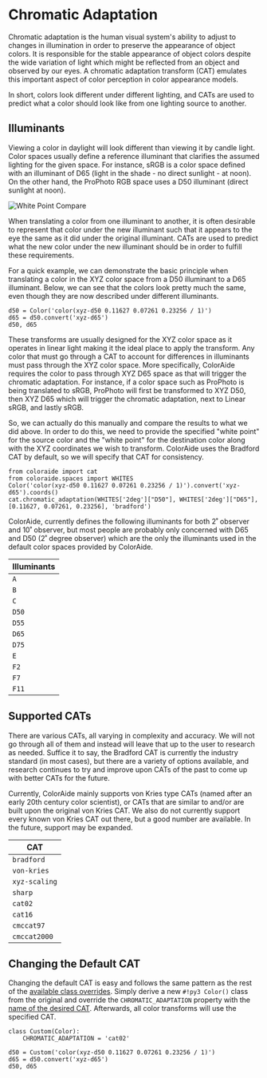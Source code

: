 # Chromatic Adaptation

Chromatic adaptation is the human visual system's ability to adjust to changes in illumination in order to preserve the
appearance of object colors. It is responsible for the stable appearance of object colors despite the wide variation of
light which might be reflected from an object and observed by our eyes. A chromatic adaptation transform (CAT) emulates
this important aspect of color perception in color appearance models.

In short, colors look different under different lighting, and CATs are used to predict what a color should look like
from one lighting source to another.

## Illuminants

Viewing a color in daylight will look different than viewing it by candle light. Color spaces usually define a reference
illuminant that clarifies the assumed lighting for the given space. For instance, sRGB is a color space defined with an
illuminant of D65 (light in the shade - no direct sunlight - at noon). On the other hand, the ProPhoto RGB space uses a
D50 illuminant (direct sunlight at noon).

![White Point Compare](images/whitepoint-compare.png)

When translating a color from one illuminant to another, it is often desirable to represent that color under the new
illuminant such that it appears to the eye the same as it did under the original illuminant. CATs are used to predict
what the new color under the new illuminant should be in order to fulfill these requirements.

For a quick example, we can demonstrate the basic principle when translating a color in the XYZ color space from a D50
illuminant to a D65 illuminant. Below, we can see that the colors look pretty much the same, even though they are now
described under different illuminants.

```playground
d50 = Color('color(xyz-d50 0.11627 0.07261 0.23256 / 1)')
d65 = d50.convert('xyz-d65')
d50, d65
```

These transforms are usually designed for the XYZ color space as it operates in linear light making it the ideal place
to apply the transform. Any color that must go through a CAT to account for differences in illuminants must pass through
the XYZ color space. More specifically, ColorAide requires the color to pass through XYZ D65 space as that will trigger
the chromatic adaptation. For instance, if a color space such as ProPhoto is being translated to sRGB, ProPhoto will
first be transformed to XYZ D50, then XYZ D65 which will trigger the chromatic adaptation, next to Linear sRGB, and
lastly sRGB.

So, we can actually do this manually and compare the results to what we did above. In order to do this, we need to
provide the specified "white point" for the source color and the "white point" for the destination color along with the
XYZ coordinates we wish to transform. ColorAide uses the Bradford CAT by default, so we will specify that CAT for
consistency.

```playground
from coloraide import cat
from coloraide.spaces import WHITES
Color('color(xyz-d50 0.11627 0.07261 0.23256 / 1)').convert('xyz-d65').coords()
cat.chromatic_adaptation(WHITES['2deg']["D50"], WHITES['2deg']["D65"], [0.11627, 0.07261, 0.23256], 'bradford')
```

ColorAide, currently defines the following illuminants for both 2˚ observer and 10˚ observer, but most people are
probably only concerned with D65 and D50 (2˚ degree observer) which are the only the illuminants used in the default
color spaces provided by ColorAide.

Illuminants |
----------- |
`A`         |
`B`         |
`C`         |
`D50`       |
`D55`       |
`D65`       |
`D75`       |
`E`         |
`F2`        |
`F7`        |
`F11`       |

## Supported CATs

There are various CATs, all varying in complexity and accuracy. We will not go through all of them and instead will
leave that up to the user to research as needed. Suffice it to say, the Bradford CAT is currently the industry standard
(in most cases), but there are a variety of options available, and research continues to try and improve upon CATs of
the past to come up with better CATs for the future.

Currently, ColorAide mainly supports von Kries type CATs (named after an early 20th century color scientist), or CATs
that are similar to and/or are built upon the original von Kries CAT. We also do not currently support every known von
Kries CAT out there, but a good number are available. In the future, support may be expanded.

CAT           |
------------- |
`bradford`    |
`von-kries`   |
`xyz-scaling` |
`sharp`       |
`cat02`       |
`cat16`       |
`cmccat97`    |
`cmccat2000`  |

## Changing the Default CAT

Changing the default CAT is easy and follows the same pattern as the rest of the
[available class overrides](./color.md#override-default-settings). Simply derive a new `#!py3 Color()` class from the
original and override the `CHROMATIC_ADAPTATION` property with the [name of the desired CAT](#supported-cats).
Afterwards, all color transforms will use the specified CAT.

```playground
class Custom(Color):
    CHROMATIC_ADAPTATION = 'cat02'

d50 = Custom('color(xyz-d50 0.11627 0.07261 0.23256 / 1)')
d65 = d50.convert('xyz-d65')
d50, d65
```
